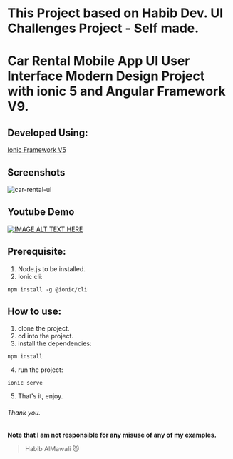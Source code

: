 # This Project based on Habib Dev. UI Challenges Project - Self made.
# Car Rental Mobile App UI User Interface Modern Design Project with ionic 5 and Angular Framework V9.

## Developed Using:
<p align="left">
<a href="https://ionicframework.com/">Ionic Framework V5</a>
</p>

## Screenshots
![car-rental-ui](https://user-images.githubusercontent.com/31030616/87987995-9b9de700-caf0-11ea-9c94-f15c7d57eb38.png)

## Youtube Demo
[![IMAGE ALT TEXT HERE](https://img.youtube.com/vi/NTQ3SQfM9nI/0.jpg)](https://www.youtube.com/watch?v=NTQ3SQfM9nI)

## Prerequisite:
1. Node.js to be installed.
2. Ionic cli:
```
npm install -g @ionic/cli
```

## How to use:
1. clone the project.
2. cd into the project.
3. install the dependencies:
```
npm install
```
4. run the project:
```
ionic serve
```
5. That's it, enjoy.


###### Thank you.

**Note that I am not responsible for any misuse of any of my examples.**

> Habib AlMawali :smirk_cat:
